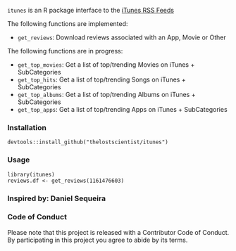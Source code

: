 

`itunes` is an R package interface to the [iTunes RSS Feeds](http://www.apple.com/rss/)

The following functions are implemented:

- `get_reviews`: Download reviews associated with an App, Movie or Other

The following functions are in progress:

- `get_top_movies`: Get a list of top/trending Movies on iTunes + SubCategories
- `get_top_hits`: Get a list of top/trending Songs on iTunes + SubCategories
- `get_top_albums`:  Get a list of top/trending Albums on iTunes + SubCategories
- `get_top_apps`:  Get a list of top/trending Apps on iTunes + SubCategories

### Installation

```{r eval=FALSE}
devtools::install_github("thelostscientist/itunes")
```



### Usage

```{r eval=FALSE}
library(itunes)
reviews.df <- get_reviews(1161476603)
```



### Inspired by: Daniel Sequeira




### Code of Conduct

Please note that this project is released with a Contributor Code of Conduct. By participating in this project you agree to abide by its terms.
